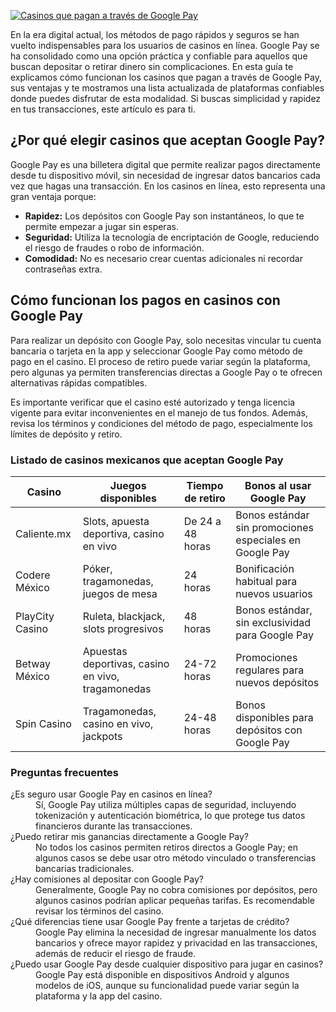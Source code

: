 [![Casinos que pagan a través de Google Pay](https://123-caf.pages.dev/gitsignup.png)](https://vrmoo.ru/Bt82HjjY)

<p>En la era digital actual, los métodos de pago rápidos y seguros se han vuelto indispensables para los usuarios de casinos en línea. Google Pay se ha consolidado como una opción práctica y confiable para aquellos que buscan depositar o retirar dinero sin complicaciones. En esta guía te explicamos cómo funcionan los casinos que pagan a través de Google Pay, sus ventajas y te mostramos una lista actualizada de plataformas confiables donde puedes disfrutar de esta modalidad. Si buscas simplicidad y rapidez en tus transacciones, este artículo es para ti.</p>  <h2>¿Por qué elegir casinos que aceptan Google Pay?</h2> <p>Google Pay es una billetera digital que permite realizar pagos directamente desde tu dispositivo móvil, sin necesidad de ingresar datos bancarios cada vez que hagas una transacción. En los casinos en línea, esto representa una gran ventaja porque:</p> <ul> <li><strong>Rapidez:</strong> Los depósitos con Google Pay son instantáneos, lo que te permite empezar a jugar sin esperas.</li> <li><strong>Seguridad:</strong> Utiliza la tecnología de encriptación de Google, reduciendo el riesgo de fraudes o robo de información.</li> <li><strong>Comodidad:</strong> No es necesario crear cuentas adicionales ni recordar contraseñas extra.</li> </ul>  <h2>Cómo funcionan los pagos en casinos con Google Pay</h2> <p>Para realizar un depósito con Google Pay, solo necesitas vincular tu cuenta bancaria o tarjeta en la app y seleccionar Google Pay como método de pago en el casino. El proceso de retiro puede variar según la plataforma, pero algunas ya permiten transferencias directas a Google Pay o te ofrecen alternativas rápidas compatibles.</p> <p>Es importante verificar que el casino esté autorizado y tenga licencia vigente para evitar inconvenientes en el manejo de tus fondos. Además, revisa los términos y condiciones del método de pago, especialmente los límites de depósito y retiro.</p>  <h3>Listado de casinos mexicanos que aceptan Google Pay</h3> <table> <thead> <tr> <th>Casino</th> <th>Juegos disponibles</th> <th>Tiempo de retiro</th> <th>Bonos al usar Google Pay</th> </tr> </thead> <tbody> <tr> <td>Caliente.mx</td> <td>Slots, apuesta deportiva, casino en vivo</td> <td>De 24 a 48 horas</td> <td>Bonos estándar sin promociones especiales en Google Pay</td> </tr> <tr> <td>Codere México</td> <td>Póker, tragamonedas, juegos de mesa</td> <td>24 horas</td> <td>Bonificación habitual para nuevos usuarios</td> </tr> <tr> <td>PlayCity Casino</td> <td>Ruleta, blackjack, slots progresivos</td> <td>48 horas</td> <td>Bonos estándar, sin exclusividad para Google Pay</td> </tr> <tr> <td>Betway México</td> <td>Apuestas deportivas, casino en vivo, tragamonedas</td> <td>24-72 horas</td> <td>Promociones regulares para nuevos depósitos</td> </tr> <tr> <td>Spin Casino</td> <td>Tragamonedas, casino en vivo, jackpots</td> <td>24-48 horas</td> <td>Bonos disponibles para depósitos con Google Pay</td> </tr> </tbody> </table>  <h3>Preguntas frecuentes</h3> <dl> <dt>¿Es seguro usar Google Pay en casinos en línea?</dt> <dd>Sí, Google Pay utiliza múltiples capas de seguridad, incluyendo tokenización y autenticación biométrica, lo que protege tus datos financieros durante las transacciones.</dd>  <dt>¿Puedo retirar mis ganancias directamente a Google Pay?</dt> <dd>No todos los casinos permiten retiros directos a Google Pay; en algunos casos se debe usar otro método vinculado o transferencias bancarias tradicionales.</dd>  <dt>¿Hay comisiones al depositar con Google Pay?</dt> <dd>Generalmente, Google Pay no cobra comisiones por depósitos, pero algunos casinos podrían aplicar pequeñas tarifas. Es recomendable revisar los términos del casino.</dd>  <dt>¿Qué diferencias tiene usar Google Pay frente a tarjetas de crédito?</dt> <dd>Google Pay elimina la necesidad de ingresar manualmente los datos bancarios y ofrece mayor rapidez y privacidad en las transacciones, además de reducir el riesgo de fraude.</dd>  <dt>¿Puedo usar Google Pay desde cualquier dispositivo para jugar en casinos?</dt> <dd>Google Pay está disponible en dispositivos Android y algunos modelos de iOS, aunque su funcionalidad puede variar según la plataforma y la app del casino.</dd> </dl>